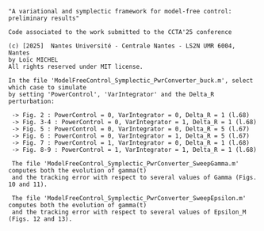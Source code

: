     "A variational and symplectic framework for model-free control: preliminary results"
    
    Code associated to the work submitted to the CCTA'25 conference
    
    (c) [2025]  Nantes Université - Centrale Nantes - LS2N UMR 6004, Nantes
    by Loïc MICHEL
    All rights reserved under MIT license.
    
    In the file 'ModelFreeControl_Symplectic_PwrConverter_buck.m', select which case to simulate 
    by setting 'PowerControl', 'VarIntegrator' and the Delta_R perturbation:
    
     -> Fig. 2 : PowerControl = 0, VarIntegrator = 0, Delta_R = 1 (l.68)
     -> Fig. 3-4 : PowerControl = 0, VarIntegrator = 1, Delta_R = 1 (l.68)
     -> Fig. 5 : PowerControl = 0, VarIntegrator = 0, Delta_R = 5 (l.67)
     -> Fig. 6 : PowerControl = 0, VarIntegrator = 1, Delta_R = 5 (l.67)
     -> Fig. 7 : PowerControl = 1, VarIntegrator = 0, Delta_R = 1 (l.68)
     -> Fig. 8-9 : PowerControl = 1, VarIntegrator = 1, Delta_R = 1 (l.68)
     
     The file 'ModelFreeControl_Symplectic_PwrConverter_SweepGamma.m' computes both the evolution of gamma(t) 
     and the tracking error with respect to several values of Gamma (Figs. 10 and 11).
     
     The file 'ModelFreeControl_Symplectic_PwrConverter_SweepEpsilon.m' computes both the evolution of gamma(t) 
     and the tracking error with respect to several values of Epsilon_M (Figs. 12 and 13).
